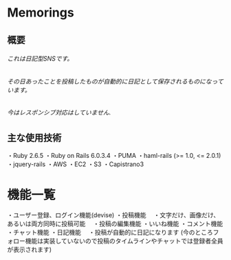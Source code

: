 # Memorings
## 概要
###### これは日記型SNSです。
###### その日あったことを投稿したものが自動的に日記として保存されるものになっています。
###### 今はレスポンシブ対応はしていません.  
## 主な使用技術  
・Ruby 2.6.5
・Ruby on Rails 6.0.3.4
・PUMA
・haml-rails (>= 1.0, <= 2.0.1)
・jquery-rails
・AWS
  ・EC2
  ・S3
・Capistrano3  
# 機能一覧  
・ユーザー登録、ログイン機能(devise)
・投稿機能
　・文字だけ、画像だけ、あるいは両方同時に投稿可能
　・投稿の編集機能
・いいね機能
・コメント機能
・チャット機能
・日記機能
　・投稿が自動的に日記になります
(今のところフォロー機能は実装していないので投稿のタイムラインやチャットでは登録者全員が表示されます)
